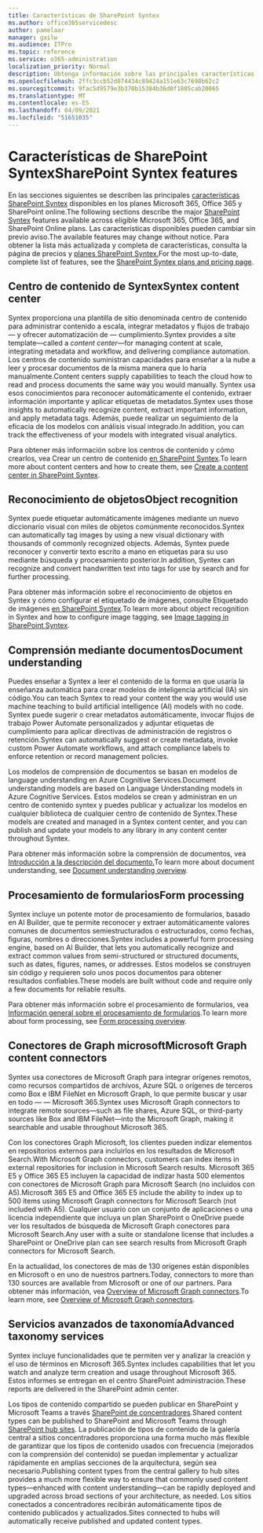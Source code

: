 ```yaml
---
title: Características de SharePoint Syntex
ms.author: office365servicedesc
author: pamelaar
manager: gailw
ms.audience: ITPro
ms.topic: reference
ms.service: o365-administration
localization_priority: Normal
description: Obtenga información sobre las principales características SharePoint Syntex disponibles en los planes Microsoft 365, Office 365 y SharePoint Online.
ms.openlocfilehash: 2ffc3ccb52d074434c89424a151e63c7698b62c2
ms.sourcegitcommit: 9fac5d9579e3b370b15384b36d0f1805cab20065
ms.translationtype: MT
ms.contentlocale: es-ES
ms.lasthandoff: 04/09/2021
ms.locfileid: "51651035"
---
```

# <a name="sharepoint-syntex-features"></a><span data-ttu-id="c43f8-103">Características de SharePoint Syntex</span><span class="sxs-lookup"><span data-stu-id="c43f8-103">SharePoint Syntex features</span></span> 

<span data-ttu-id="c43f8-104">En las secciones siguientes se describen las principales [características SharePoint Syntex](sharepoint-syntex-service-description.md) disponibles en los planes Microsoft 365, Office 365 y SharePoint online.</span><span class="sxs-lookup"><span data-stu-id="c43f8-104">The following sections describe the major [SharePoint Syntex](sharepoint-syntex-service-description.md) features available across eligible Microsoft 365, Office 365, and SharePoint Online plans.</span></span> <span data-ttu-id="c43f8-105">Las características disponibles pueden cambiar sin previo aviso.</span><span class="sxs-lookup"><span data-stu-id="c43f8-105">The available features may change without notice.</span></span> <span data-ttu-id="c43f8-106">Para obtener la lista más actualizada y completa de características, consulta la página de precios y [planes SharePoint Syntex.](https://www.microsoft.com/microsoft-365/enterprise/sharepoint-syntex)</span><span class="sxs-lookup"><span data-stu-id="c43f8-106">For the most up-to-date, complete list of features, see the [SharePoint Syntex plans and pricing page](https://www.microsoft.com/microsoft-365/enterprise/sharepoint-syntex).</span></span>

## <a name="syntex-content-center"></a><span data-ttu-id="c43f8-107">Centro de contenido de Syntex</span><span class="sxs-lookup"><span data-stu-id="c43f8-107">Syntex content center</span></span>

<span data-ttu-id="c43f8-108">Syntex proporciona una plantilla de sitio denominada centro de contenido para administrar contenido a escala, integrar metadatos y flujos de trabajo &mdash; y ofrecer automatización de  &mdash; cumplimiento.</span><span class="sxs-lookup"><span data-stu-id="c43f8-108">Syntex provides a site template&mdash;called a *content center*&mdash;for managing content at scale, integrating metadata and workflow, and delivering compliance automation.</span></span> <span data-ttu-id="c43f8-109">Los centros de contenido suministran capacidades para enseñar a la nube a leer y procesar documentos de la misma manera que lo haría manualmente.</span><span class="sxs-lookup"><span data-stu-id="c43f8-109">Content centers supply capabilities to teach the cloud how to read and process documents the same way you would manually.</span></span> <span data-ttu-id="c43f8-110">Syntex usa esos conocimientos para reconocer automáticamente el contenido, extraer información importante y aplicar etiquetas de metadatos.</span><span class="sxs-lookup"><span data-stu-id="c43f8-110">Syntex uses those insights to automatically recognize content, extract important information, and apply metadata tags.</span></span> <span data-ttu-id="c43f8-111">Además, puede realizar un seguimiento de la eficacia de los modelos con análisis visual integrado.</span><span class="sxs-lookup"><span data-stu-id="c43f8-111">In addition, you can track the effectiveness of your models with integrated visual analytics.</span></span>

<span data-ttu-id="c43f8-112">Para obtener más información sobre los centros de contenido y cómo crearlos, vea Crear un centro de contenido [en SharePoint Syntex](/microsoft-365/contentunderstanding/create-a-content-center).</span><span class="sxs-lookup"><span data-stu-id="c43f8-112">To learn more about content centers and how to create them, see [Create a content center in SharePoint Syntex](/microsoft-365/contentunderstanding/create-a-content-center).</span></span>

## <a name="object-recognition"></a><span data-ttu-id="c43f8-113">Reconocimiento de objetos</span><span class="sxs-lookup"><span data-stu-id="c43f8-113">Object recognition</span></span>

<span data-ttu-id="c43f8-114">Syntex puede etiquetar automáticamente imágenes mediante un nuevo diccionario visual con miles de objetos comúnmente reconocidos.</span><span class="sxs-lookup"><span data-stu-id="c43f8-114">Syntex can automatically tag images by using a new visual dictionary with thousands of commonly recognized objects.</span></span> <span data-ttu-id="c43f8-115">Además, Syntex puede reconocer y convertir texto escrito a mano en etiquetas para su uso mediante búsqueda y procesamiento posterior.</span><span class="sxs-lookup"><span data-stu-id="c43f8-115">In addition, Syntex can recognize and convert handwritten text into tags for use by search and for further processing.</span></span>

<span data-ttu-id="c43f8-116">Para obtener más información sobre el reconocimiento de objetos en Syntex y cómo configurar el etiquetado de imágenes, consulte Etiquetado de imágenes [en SharePoint Syntex](/microsoft-365/contentunderstanding/image-tagging).</span><span class="sxs-lookup"><span data-stu-id="c43f8-116">To learn more about object recognition in Syntex and how to configure image tagging, see [Image tagging in SharePoint Syntex](/microsoft-365/contentunderstanding/image-tagging).</span></span>

## <a name="document-understanding"></a><span data-ttu-id="c43f8-117">Comprensión mediante documentos</span><span class="sxs-lookup"><span data-stu-id="c43f8-117">Document understanding</span></span>

<span data-ttu-id="c43f8-118">Puedes enseñar a Syntex a leer el contenido de la forma en que usaría la enseñanza automática para crear modelos de inteligencia artificial (IA) sin código.</span><span class="sxs-lookup"><span data-stu-id="c43f8-118">You can teach Syntex to read your content the way you would use machine teaching to build artificial intelligence (AI) models with no code.</span></span> <span data-ttu-id="c43f8-119">Syntex puede sugerir o crear metadatos automáticamente, invocar flujos de trabajo Power Automate personalizados y adjuntar etiquetas de cumplimiento para aplicar directivas de administración de registros o retención.</span><span class="sxs-lookup"><span data-stu-id="c43f8-119">Syntex can automatically suggest or create metadata, invoke custom Power Automate workflows, and attach compliance labels to enforce retention or record management policies.</span></span>

<span data-ttu-id="c43f8-120">Los modelos de comprensión de documentos se basan en modelos de language understanding en Azure Cognitive Services.</span><span class="sxs-lookup"><span data-stu-id="c43f8-120">Document understanding models are based on Language Understanding models in Azure Cognitive Services.</span></span> <span data-ttu-id="c43f8-121">Estos modelos se crean y administran en un centro de contenido syntex y puedes publicar y actualizar los modelos en cualquier biblioteca de cualquier centro de contenido de Syntex.</span><span class="sxs-lookup"><span data-stu-id="c43f8-121">These models are created and managed in a Syntex content center, and you can publish and update your models to any library in any content center throughout Syntex.</span></span>

<span data-ttu-id="c43f8-122">Para obtener más información sobre la comprensión de documentos, vea [Introducción a la descripción del documento.](/microsoft-365/contentunderstanding/document-understanding-overview)</span><span class="sxs-lookup"><span data-stu-id="c43f8-122">To learn more about document understanding, see [Document understanding overview](/microsoft-365/contentunderstanding/document-understanding-overview).</span></span>

## <a name="form-processing"></a><span data-ttu-id="c43f8-123">Procesamiento de formularios</span><span class="sxs-lookup"><span data-stu-id="c43f8-123">Form processing</span></span>

<span data-ttu-id="c43f8-124">Syntex incluye un potente motor de procesamiento de formularios, basado en AI Builder, que te permite reconocer y extraer automáticamente valores comunes de documentos semiestructurados o estructurados, como fechas, figuras, nombres o direcciones.</span><span class="sxs-lookup"><span data-stu-id="c43f8-124">Syntex includes a powerful form processing engine, based on AI Builder, that lets you automatically recognize and extract common values from semi-structured or structured documents, such as dates, figures, names, or addresses.</span></span> <span data-ttu-id="c43f8-125">Estos modelos se construyen sin código y requieren solo unos pocos documentos para obtener resultados confiables.</span><span class="sxs-lookup"><span data-stu-id="c43f8-125">These models are built without code and require only a few documents for reliable results.</span></span>

<span data-ttu-id="c43f8-126">Para obtener más información sobre el procesamiento de formularios, vea [Información general sobre el procesamiento de formularios](/microsoft-365/contentunderstanding/form-processing-overview).</span><span class="sxs-lookup"><span data-stu-id="c43f8-126">To learn more about form processing, see [Form processing overview](/microsoft-365/contentunderstanding/form-processing-overview).</span></span>

## <a name="microsoft-graph-content-connectors"></a><span data-ttu-id="c43f8-127">Conectores de Graph microsoft</span><span class="sxs-lookup"><span data-stu-id="c43f8-127">Microsoft Graph content connectors</span></span>

<span data-ttu-id="c43f8-128">Syntex usa conectores de Microsoft Graph para integrar orígenes remotos, como recursos compartidos de archivos, Azure SQL o orígenes de terceros como Box e IBM FileNet en Microsoft Graph, lo que permite buscar y usar en todo &mdash; &mdash; Microsoft 365.</span><span class="sxs-lookup"><span data-stu-id="c43f8-128">Syntex uses Microsoft Graph connectors to integrate remote sources&mdash;such as file shares, Azure SQL, or third-party sources like Box and IBM FileNet&mdash;into the Microsoft Graph, making it searchable and usable throughout Microsoft 365.</span></span>

<span data-ttu-id="c43f8-129">Con los conectores Graph Microsoft, los clientes pueden indizar elementos en repositorios externos para incluirlos en los resultados de Microsoft Search.</span><span class="sxs-lookup"><span data-stu-id="c43f8-129">With Microsoft Graph connectors, customers can index items in external repositories for inclusion in Microsoft Search results.</span></span> <span data-ttu-id="c43f8-130">Microsoft 365 E5 y Office 365 E5 incluyen la capacidad de indizar hasta 500 elementos con conectores de Microsoft Graph para Microsoft Search (no incluidos con A5).</span><span class="sxs-lookup"><span data-stu-id="c43f8-130">Microsoft 365 E5 and Office 365 E5 include the ability to index up to 500 items using Microsoft Graph connectors for Microsoft Search (not included with A5).</span></span> <span data-ttu-id="c43f8-131">Cualquier usuario con un conjunto de aplicaciones o una licencia independiente que incluya un plan SharePoint o OneDrive puede ver los resultados de búsqueda de Microsoft Graph conectores para Microsoft Search.</span><span class="sxs-lookup"><span data-stu-id="c43f8-131">Any user with a suite or standalone license that includes a SharePoint or OneDrive plan can see search results from Microsoft Graph connectors for Microsoft Search.</span></span>

<span data-ttu-id="c43f8-132">En la actualidad, los conectores de más de 130 orígenes están disponibles en Microsoft o en uno de nuestros partners.</span><span class="sxs-lookup"><span data-stu-id="c43f8-132">Today, connectors to more than 130 sources are available from Microsoft or one of our partners.</span></span> <span data-ttu-id="c43f8-133">Para obtener más información, vea [Overview of Microsoft Graph connectors](/MicrosoftSearch/connectors-overview).</span><span class="sxs-lookup"><span data-stu-id="c43f8-133">To learn more, see [Overview of Microsoft Graph connectors](/MicrosoftSearch/connectors-overview).</span></span>

## <a name="advanced-taxonomy-services"></a><span data-ttu-id="c43f8-134">Servicios avanzados de taxonomía</span><span class="sxs-lookup"><span data-stu-id="c43f8-134">Advanced taxonomy services</span></span>

<span data-ttu-id="c43f8-135">Syntex incluye funcionalidades que te permiten ver y analizar la creación y el uso de términos en Microsoft 365.</span><span class="sxs-lookup"><span data-stu-id="c43f8-135">Syntex includes capabilities that let you watch and analyze term creation and usage throughout Microsoft 365.</span></span> <span data-ttu-id="c43f8-136">Estos informes se entregan en el centro SharePoint administración.</span><span class="sxs-lookup"><span data-stu-id="c43f8-136">These reports are delivered in the SharePoint admin center.</span></span>

<span data-ttu-id="c43f8-137">Los tipos de contenido compartido se pueden publicar en SharePoint y Microsoft Teams a través [SharePoint de concentradores](/sharepoint/dev/features/hub-site/hub-site-overview).</span><span class="sxs-lookup"><span data-stu-id="c43f8-137">Shared content types can be published to SharePoint and Microsoft Teams through [SharePoint hub sites](/sharepoint/dev/features/hub-site/hub-site-overview).</span></span> <span data-ttu-id="c43f8-138">La publicación de tipos de contenido de la galería central a sitios concentradores proporciona una forma mucho más flexible de garantizar que los tipos de contenido usados con frecuencia (mejorados con la comprensión del contenido) se puedan implementar y actualizar rápidamente en amplias secciones de la arquitectura, según sea necesario.</span><span class="sxs-lookup"><span data-stu-id="c43f8-138">Publishing content types from the central gallery to hub sites provides a much more flexible way to ensure that commonly used content types—enhanced with content understanding—can be rapidly deployed and upgraded across broad sections of your architecture, as needed.</span></span> <span data-ttu-id="c43f8-139">Los sitios conectados a concentradores recibirán automáticamente tipos de contenido publicados y actualizados.</span><span class="sxs-lookup"><span data-stu-id="c43f8-139">Sites connected to hubs will automatically receive published and updated content types.</span></span>